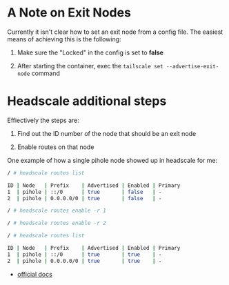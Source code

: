 # A Note on Exit Nodes

Currently it isn't clear how to set an exit node from a config file. The easiest means of achieving this is the following:

1. Make sure the "Locked" in the config is set to **false**

2. After starting the container, exec the `tailscale set --advertise-exit-node` command

# Headscale additional steps

Effiectively the steps are:

1. Find out the ID number of the node that should be an exit node

2. Enable routes on that node

One example of how a single pihole node showed up in headscale for me:

```bash
/ # headscale routes list

ID | Node   | Prefix    | Advertised | Enabled | Primary
1  | pihole | ::/0      | true       | false   | -
2  | pihole | 0.0.0.0/0 | true       | false   | -

/ # headscale routes enable -r 1

/ # headscale routes enable -r 2

/ # headscale routes list

ID | Node   | Prefix    | Advertised | Enabled | Primary
1  | pihole | ::/0      | true       | true    | -
2  | pihole | 0.0.0.0/0 | true       | true    | -

```

- [official docs](https://headscale.net/exit-node/#on-the-node)
